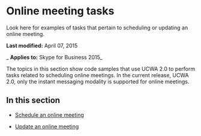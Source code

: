 
# Online meeting tasks
Look here for examples of tasks that pertain to scheduling or updating an online meeting.

 **Last modified:** April 07, 2015

 _ **Applies to:** Skype for Business 2015_

The topics in this section show code samples that use UCWA 2.0 to perform tasks related to scheduling online meetings. In the current release, UCWA 2.0, only the instant messaging modality is supported for online meetings.


## In this section


- [Schedule an online meeting](ScheduleAnOnlineMeeting.md)
    
- [Update an online meeting](UpdateAnOnlineMeeting.md)
    
